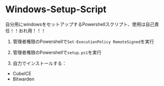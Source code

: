 # Windows-Setup-Script

自分用にwindowsをセットアップするPowershellスクリプト、使用は自己責任！！おれ用！！！

1. 	管理者権限のPowershellで`Set-ExecutionPolicy RemoteSigned`を実行

3.	管理者権限のPowershellで`setup.ps1`を実行

3. 	自力でインストールする：
 - CubeICE 
 - Bitwarden

